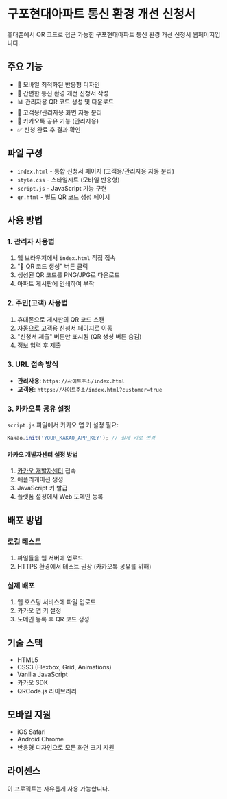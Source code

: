 # 구포현대아파트 통신 환경 개선 신청서

휴대폰에서 QR 코드로 접근 가능한 구포현대아파트 통신 환경 개선 신청서 웹페이지입니다.

## 주요 기능

- 📱 모바일 최적화된 반응형 디자인
- 📝 간편한 통신 환경 개선 신청서 작성
- 📊 관리자용 QR 코드 생성 및 다운로드
- 👥 고객용/관리자용 화면 자동 분리
- 💬 카카오톡 공유 기능 (관리자용)
- ✅ 신청 완료 후 결과 확인

## 파일 구성

- `index.html` - 통합 신청서 페이지 (고객용/관리자용 자동 분리)
- `style.css` - 스타일시트 (모바일 반응형)
- `script.js` - JavaScript 기능 구현
- `qr.html` - 별도 QR 코드 생성 페이지

## 사용 방법

### 1. 관리자 사용법
1. 웹 브라우저에서 `index.html` 직접 접속
2. "📱 QR 코드 생성" 버튼 클릭
3. 생성된 QR 코드를 PNG/JPG로 다운로드
4. 아파트 게시판에 인쇄하여 부착

### 2. 주민(고객) 사용법
1. 휴대폰으로 게시판의 QR 코드 스캔
2. 자동으로 고객용 신청서 페이지로 이동
3. "신청서 제출" 버튼만 표시됨 (QR 생성 버튼 숨김)
4. 정보 입력 후 제출

### 3. URL 접속 방식
- **관리자용**: `https://사이트주소/index.html`
- **고객용**: `https://사이트주소/index.html?customer=true`

### 3. 카카오톡 공유 설정
`script.js` 파일에서 카카오 앱 키 설정 필요:
```javascript
Kakao.init('YOUR_KAKAO_APP_KEY'); // 실제 키로 변경
```

#### 카카오 개발자센터 설정 방법
1. [카카오 개발자센터](https://developers.kakao.com/) 접속
2. 애플리케이션 생성
3. JavaScript 키 발급
4. 플랫폼 설정에서 Web 도메인 등록

## 배포 방법

### 로컬 테스트
1. 파일들을 웹 서버에 업로드
2. HTTPS 환경에서 테스트 권장 (카카오톡 공유를 위해)

### 실제 배포
1. 웹 호스팅 서비스에 파일 업로드
2. 카카오 앱 키 설정
3. 도메인 등록 후 QR 코드 생성

## 기술 스택

- HTML5
- CSS3 (Flexbox, Grid, Animations)
- Vanilla JavaScript
- 카카오 SDK
- QRCode.js 라이브러리

## 모바일 지원

- iOS Safari
- Android Chrome
- 반응형 디자인으로 모든 화면 크기 지원

## 라이센스

이 프로젝트는 자유롭게 사용 가능합니다.